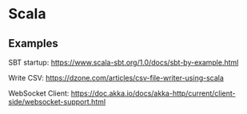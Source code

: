# Scala

## Examples

SBT startup: <https://www.scala-sbt.org/1.0/docs/sbt-by-example.html>

Write CSV: <https://dzone.com/articles/csv-file-writer-using-scala>

WebSocket Client: <https://doc.akka.io/docs/akka-http/current/client-side/websocket-support.html>
